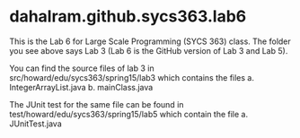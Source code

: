 # dahalram.github.sycs363.lab6

This is the Lab 6 for Large Scale Programming (SYCS 363) class. The folder you see above says Lab 3 (Lab 6 is the GitHub version of Lab 3 and Lab 5).

You can find the source files of lab 3 in src/howard/edu/sycs363/spring15/lab3 which contains the files 
                  a. IntegerArrayList.java
                  b. mainClass.java

The JUnit test for the same file can be found in test/howard/edu/sycs363/spring15/lab5 which contain the file
                  a. JUnitTest.java
